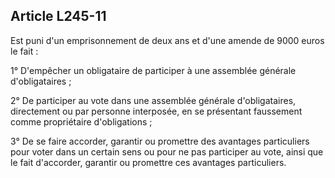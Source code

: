 Article L245-11
----
Est puni d'un emprisonnement de deux ans et d'une amende de 9000 euros le fait :

1° D'empêcher un obligataire de participer à une assemblée générale
d'obligataires ;

2° De participer au vote dans une assemblée générale d'obligataires, directement
ou par personne interposée, en se présentant faussement comme propriétaire
d'obligations ;

3° De se faire accorder, garantir ou promettre des avantages particuliers pour
voter dans un certain sens ou pour ne pas participer au vote, ainsi que le fait
d'accorder, garantir ou promettre ces avantages particuliers.
